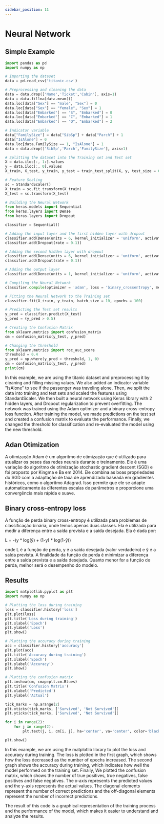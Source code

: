 ```yaml
---
sidebar_position: 11
---
```


# Neural Network

## Simple Example

```python title="Loop em Arquivos CSV"
import pandas as pd
import numpy as np

# Importing the dataset
data = pd.read_csv('titanic.csv')

# Preprocessing and cleaning the data
data = data.drop(['Name','Ticket','Cabin'], axis=1)
data = data.fillna(data.mean())
data.loc[data["Sex"] == "male", "Sex"] = 0
data.loc[data["Sex"] == "female", "Sex"] = 1
data.loc[data["Embarked"] == "S", "Embarked"] = 0
data.loc[data["Embarked"] == "C", "Embarked"] = 1
data.loc[data["Embarked"] == "Q", "Embarked"] = 2

# Indicator variable
data["FamilySize"] = data["SibSp"] + data["Parch"] + 1
data["IsAlone"] = 0
data.loc[data.FamilySize == 1, "IsAlone"] = 1
data = data.drop(['SibSp','Parch','FamilySize'], axis=1)

# Splitting the dataset into the Training set and Test set
X = data.iloc[:, 1:].values
y = data.iloc[:, 0].values
X_train, X_test, y_train, y_test = train_test_split(X, y, test_size = 0.2, random_state = 0)

# Feature Scaling
sc = StandardScaler()
X_train = sc.fit_transform(X_train)
X_test = sc.transform(X_test)

# Building the Neural Network
from keras.models import Sequential
from keras.layers import Dense
from keras.layers import Dropout

classifier = Sequential()

# Adding the input layer and the first hidden layer with dropout
classifier.add(Dense(units = 6, kernel_initializer = 'uniform', activation = 'relu', input_dim = 7))
classifier.add(Dropout(rate = 0.1))

# Adding the second hidden layer with dropout
classifier.add(Dense(units = 6, kernel_initializer = 'uniform', activation = 'relu'))
classifier.add(Dropout(rate = 0.1))

# Adding the output layer
classifier.add(Dense(units = 1, kernel_initializer = 'uniform', activation = 'sigmoid'))

# Compiling the Neural Network
classifier.compile(optimizer = 'adam', loss = 'binary_crossentropy', metrics = ['accuracy'])

# Fitting the Neural Network to the Training set
classifier.fit(X_train, y_train, batch_size = 10, epochs = 100)

# Predicting the Test set results
y_pred = classifier.predict(X_test)
y_pred = (y_pred > 0.5)

# Creating the Confusion Matrix
from sklearn.metrics import confusion_matrix
cm = confusion_matrix(y_test, y_pred)

# Changing the threshold
from sklearn.metrics import roc_auc_score
threshold = 0.4
y_pred = np.where(y_pred > threshold, 1, 0)
cm = confusion_matrix(y_test, y_pred)
print(cm)
```

In this example, we are using the titanic dataset and preprocessing it by cleaning and filling missing values. We also added an indicator variable "IsAlone" to see if the passenger was traveling alone. Then, we split the data into training and test sets and scaled the features using StandardScaler. 
We then built a neural network using Keras library with 2 hidden layers, and Dropout regularization to prevent overfitting. The network was trained using the Adam optimizer and a binary cross-entropy loss function. 
After training the model, we made predictions on the test set and created a confusion matrix to evaluate the performance. Finally, we changed the threshold for classification and re-evaluated the model using the new threshold.



## Adan Otimization
A otimização Adam é um algoritmo de otimização que é utilizado para atualizar os pesos das redes neurais durante o treinamento. Ele é uma variação do algoritmo de otimização stochastic gradient descent (SGD) e foi proposto por Kingma e Ba em 2014. Ele combina as boas propriedades do SGD com a adaptação de taxa de aprendizado baseada em gradientes históricos, como o algoritmo Adagrad. Isso permite que ele se adapte automaticamente às diferentes escalas de parâmetros e proporcione uma convergência mais rápida e suave.


## Binary cross-entropy loss
A função de perda binary cross-entropy é utilizada para problemas de classificação binária, onde temos apenas duas classes. Ela é utilizada para medir a diferença entre a saída prevista e a saída desejada. Ela é dada por:

L = -(y * log(ŷ) + (1-y) * log(1-ŷ))

onde L é a função de perda, y é a saída desejada (valor verdadeiro) e ŷ é a saída prevista. A finalidade da função de perda é minimizar a diferença entre a saída prevista e a saída desejada. Quanto menor for a função de perda, melhor será o desempenho do modelo.


## Results

```python title="Loop em Arquivos CSV"
import matplotlib.pyplot as plt
import numpy as np

# Plotting the loss during training
loss = classifier.history['loss']
plt.plot(loss)
plt.title('Loss during training')
plt.xlabel('Epoch')
plt.ylabel('Loss')
plt.show()

# Plotting the accuracy during training
acc = classifier.history['accuracy']
plt.plot(acc)
plt.title('Accuracy during training')
plt.xlabel('Epoch')
plt.ylabel('Accuracy')
plt.show()

# Plotting the confusion matrix
plt.imshow(cm, cmap=plt.cm.Blues) 
plt.title('Confusion Matrix') 
plt.xlabel('Predicted') 
plt.ylabel('Actual')

tick_marks = np.arange(2)
plt.xticks(tick_marks, ['Survived', 'Not Survived'])
plt.yticks(tick_marks, ['Survived', 'Not Survived'])

for i in range(2):
    for j in range(2):
        plt.text(j, i, cm[i, j], ha='center', va='center', color='black')

plt.show()
```


In this example, we are using the matplotlib library to plot the loss and accuracy during training. The loss is plotted in the first graph, which shows how the loss decreased as the number of epochs increased. The second graph shows the accuracy during training, which indicates how well the model performed on the training set.
Finally, We plotted the confusion matrix, which shows the number of true positives, true negatives, false positives and false negatives. The x-axis represents the predicted values and the y-axis represents the actual values. The diagonal elements represent the number of correct predictions and the off-diagonal elements represent the number of incorrect predictions.

The result of this code is a graphical representation of the training process and the performance of the model, which makes it easier to understand and analyze the results.